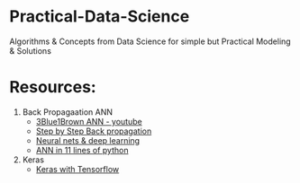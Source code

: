 # Practical-Data-Science
Algorithms &amp; Concepts from Data Science for simple but Practical Modeling &amp; Solutions

# Resources:
1. Back Propagaation ANN
    * [3Blue1Brown ANN - youtube](https://www.youtube.com/playlist?list=PLZHQObOWTQDNU6R1_67000Dx_ZCJB-3pi)
    * [Step by Step Back propagation](https://mattmazur.com/2015/03/17/a-step-by-step-backpropagation-example/)
    * [Neural nets & deep learning](http://neuralnetworksanddeeplearning.com/chap2.html)
    * [ANN in 11 lines of python](http://iamtrask.github.io/2015/07/12/basic-python-network/)
2. Keras
    * [Keras with Tensorflow](https://blog.keras.io/keras-as-a-simplified-interface-to-tensorflow-tutorial.html)
